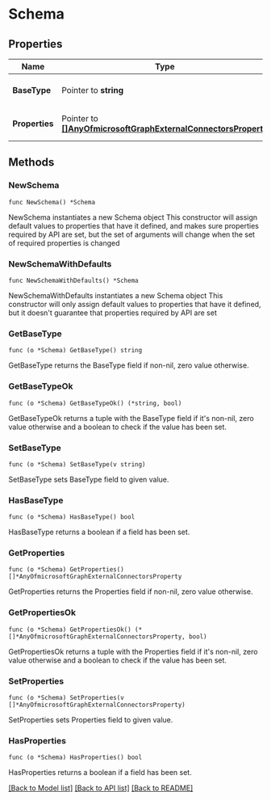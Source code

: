 # Schema

## Properties

Name | Type | Description | Notes
------------ | ------------- | ------------- | -------------
**BaseType** | Pointer to **string** | Must be set to microsoft.graph.externalConnector.externalItem. Required. | [optional] 
**Properties** | Pointer to [**[]AnyOfmicrosoftGraphExternalConnectorsProperty**](AnyOfmicrosoftGraphExternalConnectorsProperty.md) | The properties defined for the items in the connection. The minimum number of properties is one, the maximum is 128. | [optional] 

## Methods

### NewSchema

`func NewSchema() *Schema`

NewSchema instantiates a new Schema object
This constructor will assign default values to properties that have it defined,
and makes sure properties required by API are set, but the set of arguments
will change when the set of required properties is changed

### NewSchemaWithDefaults

`func NewSchemaWithDefaults() *Schema`

NewSchemaWithDefaults instantiates a new Schema object
This constructor will only assign default values to properties that have it defined,
but it doesn't guarantee that properties required by API are set

### GetBaseType

`func (o *Schema) GetBaseType() string`

GetBaseType returns the BaseType field if non-nil, zero value otherwise.

### GetBaseTypeOk

`func (o *Schema) GetBaseTypeOk() (*string, bool)`

GetBaseTypeOk returns a tuple with the BaseType field if it's non-nil, zero value otherwise
and a boolean to check if the value has been set.

### SetBaseType

`func (o *Schema) SetBaseType(v string)`

SetBaseType sets BaseType field to given value.

### HasBaseType

`func (o *Schema) HasBaseType() bool`

HasBaseType returns a boolean if a field has been set.

### GetProperties

`func (o *Schema) GetProperties() []*AnyOfmicrosoftGraphExternalConnectorsProperty`

GetProperties returns the Properties field if non-nil, zero value otherwise.

### GetPropertiesOk

`func (o *Schema) GetPropertiesOk() (*[]*AnyOfmicrosoftGraphExternalConnectorsProperty, bool)`

GetPropertiesOk returns a tuple with the Properties field if it's non-nil, zero value otherwise
and a boolean to check if the value has been set.

### SetProperties

`func (o *Schema) SetProperties(v []*AnyOfmicrosoftGraphExternalConnectorsProperty)`

SetProperties sets Properties field to given value.

### HasProperties

`func (o *Schema) HasProperties() bool`

HasProperties returns a boolean if a field has been set.


[[Back to Model list]](../README.md#documentation-for-models) [[Back to API list]](../README.md#documentation-for-api-endpoints) [[Back to README]](../README.md)


